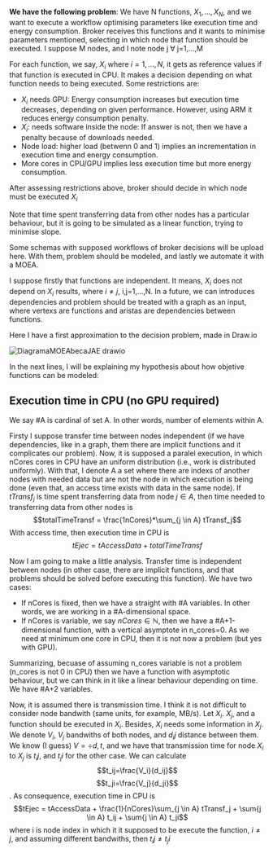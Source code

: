 **We have the following problem**: We have N functions, $X_1,...,X_N$, and we want to execute a workflow optimising parameters like execution time and energy consumption. Broker receives this functions and it wants to minimise parameters mentioned, selecting in which node that function should be executed. I suppose M nodes, and I note node j $\forall$ j=1,...,M

For each function, we say, $X_i$ where $i=1,...,N$, it gets as reference values if that function is executed in CPU. It makes a decision depending on what function needs to being executed. Some restrictions are:
- $X_i$ needs GPU: Energy consumption increases but execution time decreases, depending on given performance. However, using ARM it reduces energy consumption penalty.
- $X_i$: needs software inside the node: If answer is not, then we have a penalty because of downloads needed.
- Node load: higher load (betwenn 0 and 1) implies an incrementation in execution time and energy consumption.
- More cores in CPU/GPU implies less execution time but more energy consumption.

After assessing restrictions above, broker should decide in which node must be executed $X_i$

Note that time spent transferring data from other nodes has a particular behaviour, but it is going to be simulated as a linear function, trying to minimise slope.

Some schemas with supposed workflows of broker decisions will be upload here. With them, problem should be modeled, and lastly we automate it with a MOEA.

I suppose firstly that functions are independent. It means, $X_i$ does not depend on $X_i$ results, where $i \neq j$, i,j=1,...,N. In a future, we can introduces dependencies and problem should be treated with a graph as an input, where vertexs are functions and aristas are dependencies between functions.

Here I have a first approximation to the decision problem, made in Draw.io

![DiagramaMOEAbecaJAE drawio](https://github.com/AlvaroRodriguezGallardo/src-brokering/assets/80212790/1efc70fd-3dce-447d-8423-5287a2288714)

In the next lines, I will be explaining my hypothesis about how objetive functions can be modeled:

## Execution time in CPU (no GPU required)

We say #A is cardinal of set A. In other words, number of elements within A.

Firsty I suppose transfer time between nodes independent (if we have dependencies, like in a graph, them there are implicit functions and it complicates our problem). Now, it is supposed a paralel execution, in which nCores cores in CPU have an uniform distribution (i.e., work is distributed uniformly). With that, I denote A a set where there are indexs of another nodes with needed data but are not the node in which execution is being done (even that, an access time exists with data in the same node). If $tTransf_j$ is time spent transferring data from node $j \in A$, then time needed to transferring data from other nodes is $$totalTimeTransf = \frac{1nCores}*\sum_{j \in A} tTransf_j$$ With access time, then execution time in CPU is $$tEjec = tAccessData + totalTimeTransf$$

Now I am going to make a little analysis. Transfer time is independent between nodes (in other case, there are implicit functions, and that problems should be solved before executing this function). We have two cases:

 - If nCores is fixed, then we have a straight with #A variables. In other words, we are working in a #A-dimensional space.
 - If nCores is variable, we say $nCores \in \mathbb{N}$, then we have a #A+1-dimensional function, with a vertical asymptote in n_cores=0. As we need at minimum one core in CPU, then it is not now a problem (but yes with GPU).

Summarizing, becuase of assuming n_cores variable is not a problem (n_cores is not 0 in CPU) then we have a function with asymptotic behaviour, but we can think in it like a linear behaviour depending on time. We have #A+2 variables.

Now, it is assumed there is transmission time. I think it is not difficult to consider node bandwith (same units, for example, MB/s). Let $X_i$. $X_j$, and a function should be executed in $X_i$. Besides, $X_i$ needs some information in $X_j$. We denote $V_i$, $V_j$ bandwiths of both nodes, and $d_ij$ distance between them. We know (I guess) $V = \div{d,t}$, and we have that transmission time for node $X_i$ to $X_j$ is $t_ij$, and $t_ji$ for the other case. We can calculate $$t_ij=\frac{V_i}{d_ij}$$ $$t_ji=\frac{V_j}{d_ji}$$. As consequence, execution time in CPU is $$tEjec = tAccessData + \frac{1}{nCores}\sum_{j \in A} tTransf_j + \sum{j \in A} t_ij + \sum{j \in A} t_ji$$ where i is node index in which it it supposed to be execute the function, $i \neq j$, and assuming different bandwiths, then $t_ij \neq t_ji$
